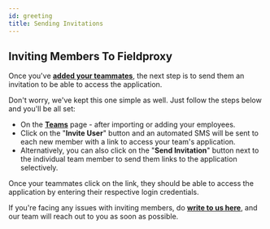 ```yaml
---
id: greeting
title: Sending Invitations
---
```



## Inviting Members To Fieldproxy

Once you've **[added your teammates](http://docs.fieldproxy.com/docs/Getting%20Started/upload-users/)**, the next step is to send them an invitation to be able to access the application.

Don't worry, we've kept this one simple as well. Just follow the steps below and you'll be all set:

- On the **[Teams](https://attendance.fieldproxy.com/attendanceproxy/home/team)** page - after importing or adding your employees.
- Click on the "**Invite User**" button and an automated SMS will be sent to each new member with a link to access your team's application.
- Alternatively, you can also click on the "**Send Invitation**" button next to the individual team member to send them links to the application selectively.

Once your teammates click on the link, they should be able to access the application by entering their respective login credentials.

If you're facing any issues with inviting members, do **[write to us here](mailto:support@fieldproxy.com)**, and our team will reach out to you as soon as possible.
